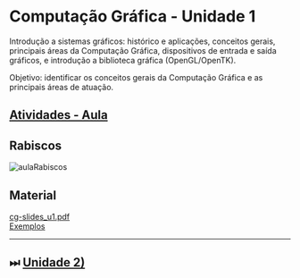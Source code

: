 # Computação Gráfica - Unidade 1  

Introdução a sistemas gráficos: histórico e aplicações, conceitos gerais, principais áreas da Computação Gráfica, dispositivos de entrada e saída gráficos, e introdução a biblioteca gráfica (OpenGL/OpenTK).  

Objetivo: identificar os conceitos gerais da Computação Gráfica e as principais áreas de atuação.  

## [Atividades - Aula](Atividade1.md "Atividades - Aula")  

## Rabiscos

![aulaRabiscos](aulaRabiscos.drawio.svg)

## Material  

[cg-slides_u1.pdf](./cg-slides_u1.pdf "cg-slides_u1.pdf")  
[Exemplos](exemplos "Exemplos")  

<!-- 
TODO:  
Pedir para cada aluno escolher uma única palavra que representa o assunto apresentando, que pode estar ou não no material mostrado.
-->

<!--
Será que é possível usar o Kanban do GitHub público da disciplina e todos os alunos acessarem e escreverem nele. Acho que não . Teria que convidar todos para este GitHub, mas com permissão para o Kanban.

Será que poderia usar cada equipe o seu próprio kanban criado no Template. Assim todos os alunos postariam suas dúvidas e professor passaria para cada grupo.  

Atividade no final da Unidade 1  

Assunto: Conceitos da Grande Área Gráfica  
Arco de Maguerez  

- observação da realidade (alunos): usar uma ferramenta para postar dúvidas/inquietações  
- pontos chaves (professor): escolher algumas dúvidas que "pertencem" ao contexto da disciplina  
- teorização (alunos): os assuntos são sorteados para as equipes, que irão buscar respostas a questão em si  
- hipótese de solução (alunos/professor): defender suas respostas dentro da equipe  
- aplicação a realidade (alunos): trazer as respostas para os alunos e verificar se os alunos ainda tem dúvidas  

-->

<!--
TODO: arrumar as fontes bibliográficas  
### Principais Referências Bibliográficas​  

- DEITEL, Paul J; DEITEL, Harvey M. **[Java: como programar.](https://bu.furb.br/consulta/portalConsulta/recuperaMfnCompleto.php?menu=rapida&CdMFN=341002)** 8. ed. São Paulo: Pearson, 2010. xxix, 1144 p, il.​  

-->

----------

## ⏭ [Unidade 2)](../Unidade2/README.md "Unidade 2")  

<!--
TODO: arrumar as fontes bibliográficas  
## Principais Referências Bibliográficas​
-->

